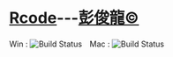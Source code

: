 # [Rcode](https://github.com/gn01830657/Rcode)---[彭俊龍&copy;](https://www.facebook.com/gn01830657)

Win : ![Build Status](https://travis-ci.org/qinwf/jiebaR.svg?branch=master)　Mac : ![Build Status](https://travis-ci.org/qinwf/jiebaR.svg?branch=osx)



